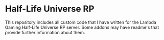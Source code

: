 # Half-Life Universe RP
This repository includes all custom code that I have written for the Lambda Gaming Half-Life Universe RP server. Some addons may have readme's that provide further information about them.
